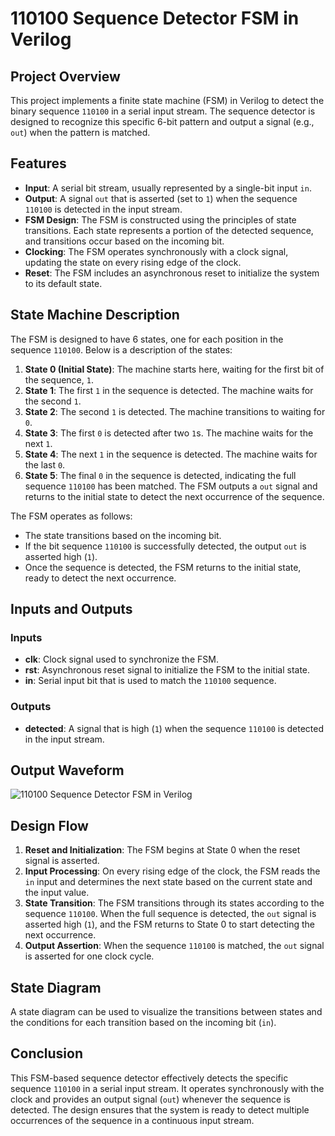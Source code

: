 # 110100 Sequence Detector FSM in Verilog

## Project Overview
This project implements a finite state machine (FSM) in Verilog to detect the binary sequence `110100` in a serial input stream. The sequence detector is designed to recognize this specific 6-bit pattern and output a signal (e.g., `out`) when the pattern is matched.

## Features
- **Input**: A serial bit stream, usually represented by a single-bit input `in`.
- **Output**: A signal `out` that is asserted (set to `1`) when the sequence `110100` is detected in the input stream.
- **FSM Design**: The FSM is constructed using the principles of state transitions. Each state represents a portion of the detected sequence, and transitions occur based on the incoming bit.
- **Clocking**: The FSM operates synchronously with a clock signal, updating the state on every rising edge of the clock.
- **Reset**: The FSM includes an asynchronous reset to initialize the system to its default state.

## State Machine Description
The FSM is designed to have 6 states, one for each position in the sequence `110100`. Below is a description of the states:

1. **State 0 (Initial State)**: The machine starts here, waiting for the first bit of the sequence, `1`.
2. **State 1**: The first `1` in the sequence is detected. The machine waits for the second `1`.
3. **State 2**: The second `1` is detected. The machine transitions to waiting for `0`.
4. **State 3**: The first `0` is detected after two `1`s. The machine waits for the next `1`.
5. **State 4**: The next `1` in the sequence is detected. The machine waits for the last `0`.
6. **State 5**: The final `0` in the sequence is detected, indicating the full sequence `110100` has been matched. The FSM outputs a `out` signal and returns to the initial state to detect the next occurrence of the sequence.

The FSM operates as follows:
- The state transitions based on the incoming bit.
- If the bit sequence `110100` is successfully detected, the output `out` is asserted high (`1`).
- Once the sequence is detected, the FSM returns to the initial state, ready to detect the next occurrence.

## Inputs and Outputs

### Inputs
- **clk**: Clock signal used to synchronize the FSM.
- **rst**: Asynchronous reset signal to initialize the FSM to the initial state.
- **in**: Serial input bit that is used to match the `110100` sequence.

### Outputs
- **detected**: A signal that is high (`1`) when the sequence `110100` is detected in the input stream.

## Output Waveform

![110100 Sequence Detector FSM in Verilog](https://github.com/user-attachments/assets/92a92b96-00e9-4be5-a501-349af7001a86)

## Design Flow
1. **Reset and Initialization**: The FSM begins at State 0 when the reset signal is asserted.
2. **Input Processing**: On every rising edge of the clock, the FSM reads the `in` input and determines the next state based on the current state and the input value.
3. **State Transition**: The FSM transitions through its states according to the sequence `110100`. When the full sequence is detected, the `out` signal is asserted high (`1`), and the FSM returns to State 0 to start detecting the next occurrence.
4. **Output Assertion**: When the sequence `110100` is matched, the `out` signal is asserted for one clock cycle.

## State Diagram
A state diagram can be used to visualize the transitions between states and the conditions for each transition based on the incoming bit (`in`).

## Conclusion
This FSM-based sequence detector effectively detects the specific sequence `110100` in a serial input stream. It operates synchronously with the clock and provides an output signal (`out`) whenever the sequence is detected. The design ensures that the system is ready to detect multiple occurrences of the sequence in a continuous input stream.
